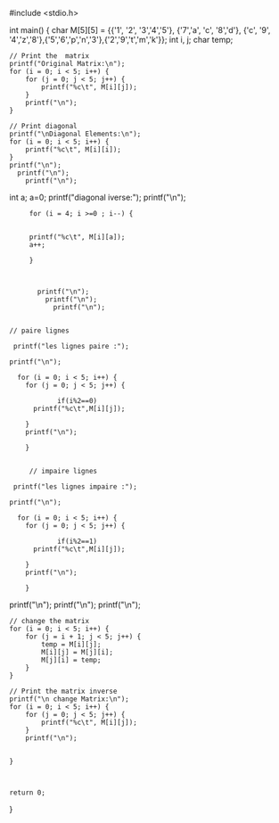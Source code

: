 #include <stdio.h>

int main() {
    char M[5][5] = {{'1', '2', '3','4','5'}, {'7','a', 'c', '8','d'}, {'c', '9', '4','z','8'},{'5','6','p','n','3'},{'2','9','t','m','k'}};
    int i, j;
    char temp;

    // Print the  matrix
    printf("Original Matrix:\n");
    for (i = 0; i < 5; i++) {
        for (j = 0; j < 5; j++) {
            printf("%c\t", M[i][j]);
        }
        printf("\n");
    }

    // Print diagonal
    printf("\nDiagonal Elements:\n");
    for (i = 0; i < 5; i++) {
        printf("%c\t", M[i][i]);
    }
    printf("\n");
      printf("\n");
        printf("\n");


int a;
a=0;
          printf("diagonal iverse:");
          printf("\n");


         for (i = 4; i >=0 ; i--) {


         printf("%c\t", M[i][a]);
         a++;

         }



           printf("\n");
             printf("\n");
               printf("\n");


    // paire lignes

     printf("les lignes paire :");

    printf("\n");

      for (i = 0; i < 5; i++) {
        for (j = 0; j < 5; j++) {

                if(i%2==0)
          printf("%c\t",M[i][j]);

        }
        printf("\n");

        }


         // impaire lignes

     printf("les lignes impaire :");

    printf("\n");

      for (i = 0; i < 5; i++) {
        for (j = 0; j < 5; j++) {

                if(i%2==1)
          printf("%c\t",M[i][j]);

        }
        printf("\n");

        }




 printf("\n");
  printf("\n");
   printf("\n");





    // change the matrix
    for (i = 0; i < 5; i++) {
        for (j = i + 1; j < 5; j++) {
            temp = M[i][j];
            M[i][j] = M[j][i];
            M[j][i] = temp;
        }
    }

    // Print the matrix inverse
    printf("\n change Matrix:\n");
    for (i = 0; i < 5; i++) {
        for (j = 0; j < 5; j++) {
            printf("%c\t", M[i][j]);
        }
        printf("\n");


    }



    return 0;
}
